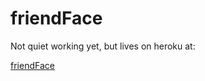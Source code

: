 # friendFace

Not quiet working yet, but lives on heroku at:

[friendFace](https://morning-beach-17189.herokuapp.com/)